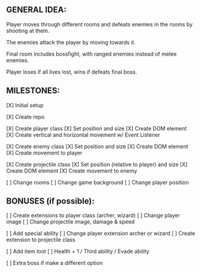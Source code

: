 ## GENERAL IDEA:

Player moves through different rooms and defeats enemies in the rooms by shooting at them. 

The enemies attack the player by moving towards it.

Final room includes bossfight, with ranged enemies instead of melee enemies.

Player loses if all lives lost, wins if defeats final boss.

## MILESTONES:

[X] Initial setup

[X] Create repo

[X] Create player class
    [X] Set position and size
    [X] Create DOM element
    [X] Create vertical and horizontal movement w/ Event Listener

[X] Create enemy class
    [X] Set position and size
    [X] Create DOM element
    [X] Create movement to player

[X] Create projectile class
    [X] Set position (relative to player) and size
    [X] Create DOM element
    [X] Create movement to enemy

[ ] Change rooms
    [ ] Change game background
    [ ] Change player position

## BONUSES (if possible):

[ ] Create extensions to player class (archer, wizard)
    [ ] Change player image
    [ ] Change projectile image, damage & speed

[ ] Add special ability
    [ ] Change player extension archer or wizard
    [ ] Create extension to projectile class

[ ] Add item loot
    [ ] Health + 1 / Third ability / Evade ability

[ ] Extra boss if make a different option

